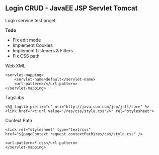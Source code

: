 ## Login CRUD - JavaEE JSP Servlet Tomcat

Login service test projet.

**Todo**
* Fix edit mode
* Implement Cookies
* Implement Listeners & Filters
* Fix CSS path

Web XML
``` 
<servlet-mapping>
    <servlet-name>default</servlet-name>
    <url-pattern>/</url-pattern>
</servlet-mapping>
```

TagsLibs
```
<%@ taglib prefix="c" uri="http://java.sun.com/jsp/jstl/core" %>
<link href="<c:url value='/res/css/style.css'/>" rel="stylesheet">
```

Context Path
```
<link rel="stylesheet" type="text/css" href="${pageContext.request.contextPath}res/css/style.css" />
```


```
<url-pattern>*.css</url-pattern>
</servlet-mapping>
```